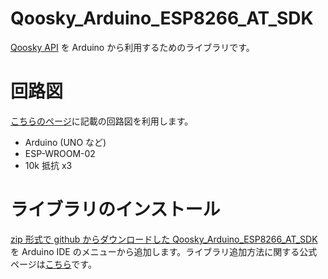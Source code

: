 # Qoosky_Arduino_ESP8266_AT_SDK

[Qoosky API](https://www.qoosky.dev/docs/apis/) を Arduino から利用するためのライブラリです。

# 回路図

[こちらのページ](https://www.qoosky.dev/techs/14bfffdc82)に記載の回路図を利用します。

- Arduino (UNO など)
- ESP-WROOM-02
- 10k 抵抗 x3

# ライブラリのインストール

[zip 形式で github からダウンロードした Qoosky_Arduino_ESP8266_AT_SDK](https://github.com/qoosky/Qoosky_Arduino_ESP8266_AT_SDK/archive/master.zip) を Arduino IDE のメニューから追加します。ライブラリ追加方法に関する公式ページは[こちら](https://www.arduino.cc/en/Guide/Libraries#toc4)です。
